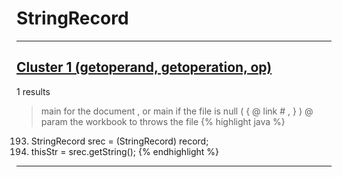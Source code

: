 # StringRecord

***

## [Cluster 1 (getoperand, getoperation, op)](./1)
1 results
> main for the document , or main if the file is null ( { @ link # , } ) @ param the workbook to throws the file 
{% highlight java %}
193. StringRecord srec = (StringRecord) record;
194. thisStr = srec.getString();
{% endhighlight %}

***

